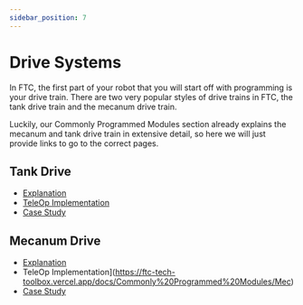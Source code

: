 ```yaml
---
sidebar_position: 7
---
```

# Drive Systems

In FTC, the first part of your robot that you will start off with programming is your drive train. There are two very popular styles of drive trains in FTC, the tank drive train and the mecanum drive train.

Luckily, our Commonly Programmed Modules section already explains the mecanum and tank drive train in extensive detail, so here we will just provide links to go to the correct pages.

## Tank Drive
* [Explanation]([https://github.com/alan412/LearnJavaForFTC/blob/master/LearnJavaForFTC.pdf](https://ftc-tech-toolbox.vercel.app/docs/Commonly%20Programmed%20Modules/Tank))
* [TeleOp Implementation](https://ftc-tech-toolbox.vercel.app/docs/Commonly%20Programmed%20Modules/Tank#teleop-implementation)
* [Case Study](https://ftc-tech-toolbox.vercel.app/docs/Commonly%20Programmed%20Modules/Tank#case-studies)

## Mecanum Drive 
* [Explanation](https://ftc-tech-toolbox.vercel.app/docs/Commonly%20Programmed%20Modules/Mec)
* TeleOp Implementation](https://ftc-tech-toolbox.vercel.app/docs/Commonly%20Programmed%20Modules/Mec)
* [Case Study](https://ftc-tech-toolbox.vercel.app/docs/Commonly%20Programmed%20Modules/Mec)

